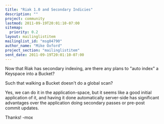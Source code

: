 ```yaml
---
title: "Riak 1.0 and Secondary Indicies"
description: ""
project: community
lastmod: 2011-09-19T20:01:10-07:00
sitemap:
  priority: 0.2
layout: mailinglistitem
mailinglist_id: "msg04790"
author_name: "Mike Oxford"
project_section: "mailinglistitem"
sent_date: 2011-09-19T20:01:10-07:00
---
```



Now that Riak has secondary indexing, are there any plans to "auto
index" a Keyspace into a Bucket?

Such that walking a Bucket doesn't do a global scan?

Yes, we can do it in the application-space, but it seems like a good
initial application of it, and having it done automatically
server-side has significant advantages over the application doing
secondary passes or pre-post commit updates.

Thanks!
-mox

